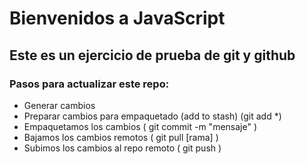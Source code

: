 # Bienvenidos a JavaScript

## Este es un ejercicio de prueba de git y github

### Pasos para actualizar este repo:

- Generar cambios
- Preparar cambios para empaquetado (add to stash) (git add \*)
- Empaquetamos los cambios ( git commit -m "mensaje" )
- Bajamos los cambios remotos ( git pull [rama] )
- Subimos los cambios al repo remoto ( git push )
